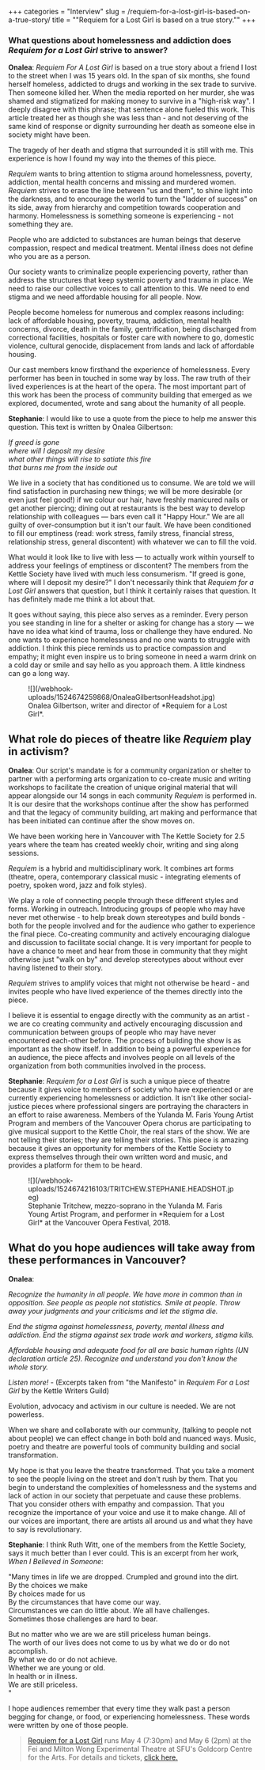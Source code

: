 +++
categories = "Interview"
slug = /requiem-for-a-lost-girl-is-based-on-a-true-story/
title = "&quot;Requiem for a Lost Girl is based on a true story.&quot;"
+++

### What questions about homelessness and addiction does *Requiem for a Lost Girl* strive to answer?

**Onalea**: *Requiem For A Lost Girl* is based on a true story about a friend I lost to the street when I was 15 years old.  In the span of six months, she found herself homeless, addicted to drugs and working in the sex trade to survive. Then someone killed her. When the media reported on her murder, she was shamed and stigmatized for making money to survive in a "high-risk way". I deeply disagree with this phrase; that sentence alone fueled this work. This article treated her as though she was less than - and not deserving of the same kind of response or dignity surrounding her death as someone else in society might have been.

The tragedy of her death and stigma that surrounded it is still with me. This experience is how I found my way into the themes of this piece.

*Requiem* wants to bring attention to stigma around homelessness, poverty, addiction, mental health concerns and missing and murdered women. *Requiem* strives to erase the line between "us and them", to shine light into the darkness, and to encourage the world to turn the "ladder of success" on its side, away from hierarchy and competition towards cooperation and harmony. Homelessness is something someone is experiencing - not something they are.

People who are addicted to substances are human beings that deserve compassion, respect and medical treatment.  Mental illness does not define who you are as a person.

Our society wants to criminalize people experiencing poverty, rather than address the structures that keep systemic poverty and trauma in place. We need to raise our collective voices to call attention to this.  We need to end stigma and we need affordable housing for all people.  Now.

People become homeless for numerous and complex reasons including:  lack of affordable housing, poverty, trauma, addiction, mental health concerns, divorce, death in the family, gentrification, being discharged from correctional facilities, hospitals or foster care with nowhere to go, domestic violence, cultural genocide, displacement from lands and lack of affordable housing.

Our cast members know firsthand the experience of homelessness. Every performer has been in touched in some way by loss. The raw truth of their lived experiences is at the heart of the opera. The most important part of this work has been the process of community building that emerged as we explored, documented, wrote and sang about the humanity of all people. 

**Stephanie**: I would like to use a quote from the piece to help me answer this question. This text is written by Onalea Gilbertson:
 
*If greed is gone<br>
where will I deposit my desire<br>
what other things will rise to satiate this fire<br>
that burns me from the inside out<br>*

We live in a society that has conditioned us to consume. We are told we will find satisfaction in purchasing new things; we will be more desirable (or even just feel good!) if we colour our hair, have freshly manicured nails or get another piercing; dining out at restaurants is the best way to develop relationship with colleagues — bars even call it "Happy Hour." We are all guilty of over-consumption but it isn't our fault. We have been conditioned to fill our emptiness (read: work stress, family stress, financial stress, relationship stress, general discontent) with whatever we can to fill the void.

What would it look like to live with less — to actually work within yourself to address your feelings of emptiness or discontent? The members from the Kettle Society have lived with much less consumerism. "If greed is gone, where will I deposit my desire?" I don't necessarily think that *Requiem for a Lost Girl* answers that question, but I think it certainly raises that question. It has definitely made me think a lot about that.

It goes without saying, this piece also serves as a reminder. Every person you see standing in line for a shelter or asking for change has a story — we have no idea what kind of trauma, loss or challenge they have endured. No one wants to experience homelessness and no one wants to struggle with addiction. I think this piece reminds us to practice compassion and empathy; it might even inspire us to bring someone in need a warm drink on a cold day or smile and say hello as you approach them. A little kindness can go a long way.

<figure data-type="image">
![](/webhook-uploads/1524674259868/OnaleaGilbertsonHeadshot.jpg)<figcaption>Onalea Gilbertson, writer and director of *Requiem for a Lost Girl*.</figcaption>
</figure>

## What role do pieces of theatre like *Requiem* play in activism?

**Onalea**: Our script's mandate is for a community organization or shelter to partner with a performing arts organization to co-create music and writing workshops to facilitate the creation of unique original material that will appear alongside our 14 songs in each community *Requiem* is performed in.  It is our desire that the workshops continue after the show has performed and that the legacy of community building, art making and performance that has been initiated can continue after the show moves on.

We have been working here in Vancouver with The Kettle Society for 2.5 years where the team has created weekly choir, writing and sing along sessions.

*Requiem* is a hybrid and multidisciplinary work.  It combines art forms (theatre, opera, contemporary classical music - integrating elements of poetry, spoken word, jazz and folk styles). 

We play a role of connecting people through these different styles and forms.  Working in outreach.  Introducing groups of people who may have never met otherwise - to help break down stereotypes and build bonds - both for the people involved and for the audience who gather to experience the final piece. Co-creating community and actively encouraging dialogue and discussion to facilitate social change.  It is very important for people to have a chance to meet and hear from those in community that they might otherwise just "walk on by" and develop stereotypes about without ever having listened to their story.

*Requiem* strives to amplify voices that might not otherwise be heard - and invites people who have lived experience of the themes directly into the piece.

I believe it is essential to engage directly with the community as an artist - we are co creating community and actively encouraging discussion and communication between groups of people who may have never encountered each-other before.  The process of building the show is as important as the show itself.  In addition to being a powerful experience for an audience, the piece affects and involves people on all levels of the organization from both communities involved in the process. 

**Stephanie**: *Requiem for a Lost Girl* is such a unique piece of theatre because it gives voice to members of society who have experienced or are currently experiencing homelessness or addiction. It isn't like other social-justice pieces where professional singers are portraying the characters in an effort to raise awareness. Members of the Yulanda M. Faris Young Artist Program and members of the Vancouver Opera chorus are participating to give musical support to the Kettle Choir, the real stars of the show. We are not telling their stories; they are telling their stories. This piece is amazing because it gives an opportunity for members of the Kettle Society to express themselves through their own written word and music, and provides a platform for them to be heard.

<figure data-type="image">
![](/webhook-uploads/1524674216103/TRITCHEW.STEPHANIE.HEADSHOT.jpeg)<figcaption>Stephanie Tritchew, mezzo-soprano in the Yulanda M. Faris Young Artist Program, and performer in *Requiem for a Lost Girl* at the Vancouver Opera Festival, 2018.</figcaption>
</figure>

## What do you hope audiences will take away from these performances in Vancouver?

**Onalea**: 

*Recognize the humanity in all people.  We have more in common than in opposition. See people as people not statistics. Smile at people.   Throw away your judgments and your criticisms and let the stigma die.*

*End the stigma against homelessness, poverty, mental illness and addiction. End the stigma against sex trade work and workers, stigma kills.*  

*Affordable housing and adequate food for all are basic human rights (UN declaration article 25).*
*Recognize and understand you don't know the whole story.*

*Listen more!* - (Excerpts taken from "the Manifesto" in *Requiem For a Lost Girl* by the Kettle Writers Guild)

Evolution, advocacy and activism in our culture is needed. We are not powerless.

When we share and collaborate with our community, (talking to people not about people) we can effect change in both bold and nuanced ways.  Music, poetry and theatre are powerful tools of community building and social transformation.   

My hope is that you leave the theatre transformed. That you take a moment to see the people living on the street and don't rush by them.  That you begin to understand the complexities of homelessness and the systems and lack of action in our society that perpetuate and cause these problems.  That you consider others with empathy and compassion. That you recognize the importance of your voice and use it to make change. All of our voices are important, there are artists all around us and what they have to say is revolutionary.

**Stephanie**: I think Ruth Witt, one of the members from the Kettle Society, says it much better than I ever could. This is an excerpt from her work, *When I Believed in Someone*:

"Many times in life we are dropped. Crumpled and ground into the dirt.<br>
By the choices we make<br>
By choices made for us<br>
By the circumstances that have come our way.<br>
Circumstances we can do little about. We all have challenges.<br> 
Sometimes those challenges are hard to bear.<br>

But no matter who we are we are still priceless human beings.<br>
The worth of our lives does not come to us by what we do or do not accomplish.<br>
By what we do or do not achieve.<br>
Whether we are young or old.<br>
In health or in illness.<br>
We are still priceless.<br>"

I hope audiences remember that every time they walk past a person begging for change, or food, or experiencing homelessness. These words were written by one of those people.

>[Requiem for a Lost Girl](https://www.vancouveropera.ca/2016/02/27/requiem-lost-girl-chamber-musical-homelessness/) runs May 4 (7:30pm) and May 6 (2pm) at the Fei and Milton Wong Experimental Theatre at SFU's Goldcorp Centre for the Arts. For details and tickets, [click here.](https://www.vancouveropera.ca/2016/02/27/requiem-lost-girl-chamber-musical-homelessness/)
